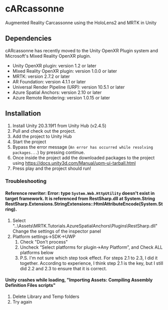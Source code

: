 # cARcassonne
Augmented Reality Carcassonne using the HoloLens2 and MRTK in Unity

## Dependencies

cARcassonne has recently moved to the Unity OpenXR Plugin system and Microsoft's Mixed Reality OpenXR plugin.

* Unity OpenXR plugin: version 1.2 or later
* Mixed Reality OpenXR plugin: version 1.0.0 or later
* MRTK: version 2.7.2 or later
* AR Foundation: version 4.1.1 or later
* Universal Render Pipeline (URP): version 10.5.1 or later
* Azure Spatial Anchors: version 2.10 or later
* Azure Remote Rendering: version 1.0.15 or later

## Installation

1. Install Unity 20.3.19f1 from Unity Hub (v2.4.5)
1. Pull and check out the project.
1. Add the project to Unity Hub
1. Start the project
1. Bypass the error message (`An error has occurred while resolving packages...`) by pressing continue.
1. Once inside the project add the downloaded packages to the project using https://docs.unity3d.com/Manual/upm-ui-tarball.html
1. Press play and the project should run!

### Troubleshooting

#### Reference rewriter: Error: type `System.Web.HttpUtility` doesn't exist in target framework. It is referenced from RestSharp.dll at System.String RestSharp.Extensions.StringExtensions::HtmlAttributeEncode(System.String).

1. Select "..\Assets\MRTK.Tutorials.AzureSpatialAnchors\Plugins\RestSharp.dll"
Change the settings of the inspector panel
1.  Platform settings->SDK->UWP
    1. Check "Don't process"
    1. Uncheck “Select platforms for plugin->Any Platform”, and Check ALL platforms below
    1. P.S. I'm not sure which step took effect. For steps 2.1 to 2.3, I did it together. According to experience, I think step 2.1 is the key, but I still did 2.2 and 2.3 to ensure that it is correct.

#### Unity crashes while loading, "Importing Assets: Compiling Assembly Definition Files scripts"

1. Delete Library and Temp folders
1. Try again
